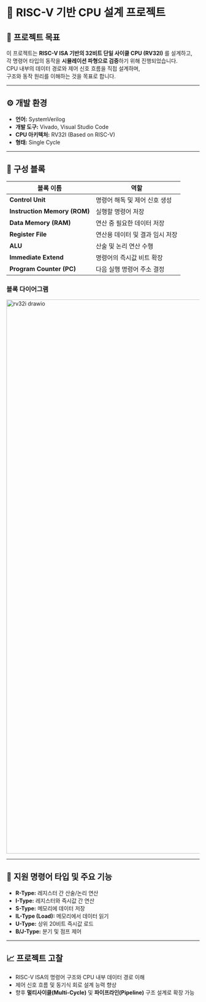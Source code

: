 # 🧠 RISC-V 기반 CPU 설계 프로젝트

## 📌 프로젝트 목표
이 프로젝트는 **RISC-V ISA 기반의 32비트 단일 사이클 CPU (RV32I)** 를 설계하고,  
각 명령어 타입의 동작을 **시뮬레이션 파형으로 검증**하기 위해 진행되었습니다.  
CPU 내부의 데이터 경로와 제어 신호 흐름을 직접 설계하며,  
구조와 동작 원리를 이해하는 것을 목표로 합니다.

---

## ⚙️ 개발 환경
- **언어:** SystemVerilog  
- **개발 도구:** Vivado, Visual Studio Code
- **CPU 아키텍처:** RV32I (Based on RISC-V)  
- **형태:** Single Cycle

---

## 🧩 구성 블록
| 블록 이름 | 역할 |
|------------|------|
| **Control Unit** | 명령어 해독 및 제어 신호 생성 |
| **Instruction Memory (ROM)** | 실행할 명령어 저장 |
| **Data Memory (RAM)** | 연산 중 필요한 데이터 저장 |
| **Register File** | 연산용 데이터 및 결과 임시 저장 |
| **ALU** | 산술 및 논리 연산 수행 |
| **Immediate Extend** | 명령어의 즉시값 비트 확장 |
| **Program Counter (PC)** | 다음 실행 명령어 주소 결정 |

### 블록 다이어그램
<img width="1736" height="1442" alt="rv32i drawio" src="https://github.com/user-attachments/assets/5df3154c-f3c4-4e62-abb8-101672ca3be7" />

---

## 🧮 지원 명령어 타입 및 주요 기능
- **R-Type:** 레지스터 간 산술/논리 연산  
- **I-Type:** 레지스터와 즉시값 간 연산  
- **S-Type:** 메모리에 데이터 저장  
- **IL-Type (Load):** 메모리에서 데이터 읽기  
- **U-Type:** 상위 20비트 즉시값 로드  
- **B/J-Type:** 분기 및 점프 제어  

---

## 📈 프로젝트 고찰
- RISC-V ISA의 명령어 구조와 CPU 내부 데이터 경로 이해  
- 제어 신호 흐름 및 동기식 회로 설계 능력 향상  
- 향후 **멀티사이클(Multi-Cycle)** 및 **파이프라인(Pipeline)** 구조 설계로 확장 가능  
